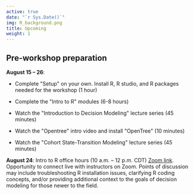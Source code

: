 ```yaml
---
active: true
date: "`r Sys.Date()`"
img: R_background.png
title: Upcoming
weight: 1
---
```


## Pre-workshop preparation

**August 15 – 26**: 

- Complete "Setup" on your own. Install R, R studio, and R packages needed for the workshop (1 hour)

- Complete the "Intro to R" modules (6-8 hours)

- Watch the "Introduction to Decision Modeling" lecture series (45 minutes)

- Watch the "Opentree" intro video and install "OpenTree" (10 minutes)

- Watch the "Cohort State-Transition Modeling" lecture series (45 minutes)

**August 24**: Intro to R office hours (10 a.m. – 12 p.m. CDT) [Zoom link](https://umn.zoom.us/j/93315239021?pwd=Z1FFSHJDZ2VPeFVNSFlyT3NDT1pTQT09). Opportunity to connect live with instructors on Zoom. Points of discussion may include troubleshooting R installation issues, clarifying R coding concepts, and/or providing additional context to the goals of decision modeling for those newer to the field. 




